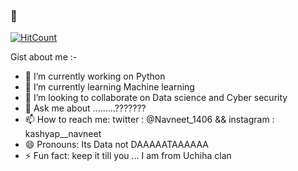 ###  👋
[![HitCount](http://hits.dwyl.com/navneetkash/navneetkash.svg)](http://hits.dwyl.com/navneetkash/navneetkash)


Gist about me :-

- 🔭 I’m currently working on Python
- 🌱 I’m currently learning Machine learning
- 👯 I’m looking to collaborate on Data science and Cyber security
- 💬 Ask me about .........???????
- 📫 How to reach me: twitter : @Navneet_1406 && instagram : kashyap__navneet
- 😄 Pronouns: Its Data not DAAAAATAAAAAA
- ⚡ Fun fact: keep it till you ... I am from Uchiha clan
